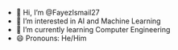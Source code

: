 - 👋 Hi, I’m @FayezIsmail27
- 👀 I’m interested in AI and Machine Learning
- 🌱 I’m currently learning Computer Engineering 
- 😄 Pronouns: He/Him


<!---
FayezIsmail27/FayezIsmail27 is a ✨ special ✨ repository because its `README.md` (this file) appears on your GitHub profile.
You can click the Preview link to take a look at your changes.
--->
